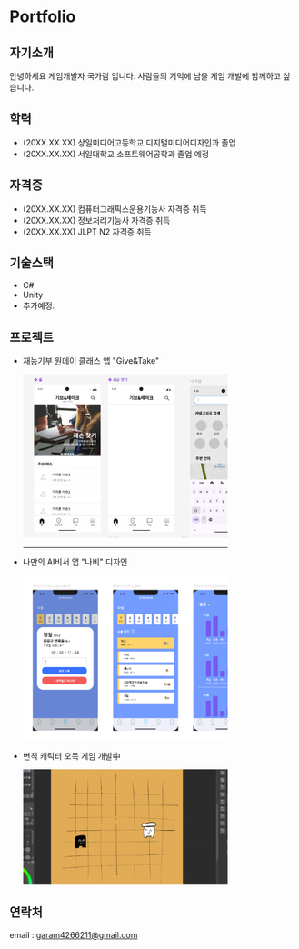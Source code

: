 # Portfolio
## 자기소개
안녕하세요 게임개발자 국가람 입니다. 사람들의 기억에 남을 게임 개발에 함께하고 싶습니다.

## 학력
* (20XX.XX.XX) 상일미디어고등학교 디지털미디어디자인과 졸업
* (20XX.XX.XX) 서일대학교 소프트웨어공학과 졸업 예정

## 자격증
* (20XX.XX.XX) 컴퓨터그래픽스운용기능사 자격증 취득
* (20XX.XX.XX) 정보처리기능사 자격증 취득
* (20XX.XX.XX) JLPT N2 자격증 취득

## 기술스택
* C#
* Unity
* 추가예정.   

## 프로젝트
* 재능기부 원데이 클래스 앱 "Give&Take"

   <img src="./image/GiveAndTake.PNG"  width="360px">
   <hr width="360px" align="left" hight="1px">

* 나만의 AI비서 앱 "나비" 디자인

  <img src="./image/NAVI.PNG"  width="360px">

* 변칙 캐릭터 오목 게임 개발中

  <img src="./image/Gomoku.gif"  width="360px">
   
## 연락처
email : garam4266211@gmail.com
